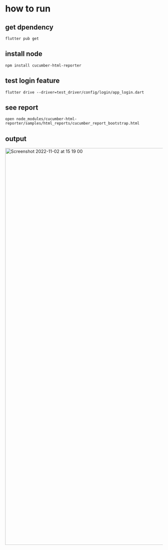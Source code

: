 # how to run 

## get dpendency
``` flutter pub get ```

## install node
``` npm install cucumber-html-reporter ```

## test login feature
``` flutter drive --driver=test_driver/config/login/app_login.dart ```

## see report
``` open node_modules/cucumber-html-reporter/samples/html_reports/cucumber_report_bootstrap.html ```

## output
<img width="1270" alt="Screenshot 2022-11-02 at 15 19 00" src="https://user-images.githubusercontent.com/91040581/199438092-5d66644f-605a-4dc4-8f7e-b38427b7df12.png">
